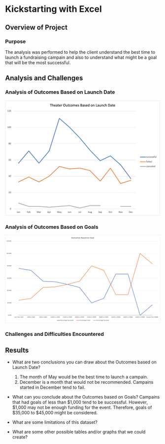 # Kickstarting with Excel

## Overview of Project

### Purpose
  The analysis was performed to help the client understand the best time to launch a fundraising campain and also to understand what might be a goal that will be the most successful.
## Analysis and Challenges

### Analysis of Outcomes Based on Launch Date
![Outcomes Based on Launch Date](resources/Theater_Outcomes_vs_Launch.png)

### Analysis of Outcomes Based on Goals
![Outcomes Based on Launch Date](resources/Outcomes_vs_Goals.png)

### Challenges and Difficulties Encountered

## Results

- What are two conclusions you can draw about the Outcomes based on Launch Date?
  1. The month of May would be the best time to launch a campain.
  2. December is a month that would not be recommended. Campains started in December tend to fail.
- What can you conclude about the Outcomes based on Goals?
  Campains that had goals of less than $1,000 tend to be successful. However, $1,000 may not be enough funding for the event. Therefore, goals of $35,000 to $45,000 might be considered.
- What are some limitations of this dataset?

- What are some other possible tables and/or graphs that we could create?
